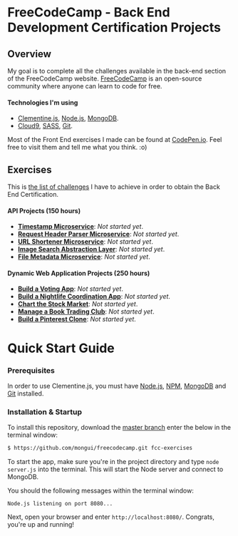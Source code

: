 # FreeCodeCamp - Back End Development Certification Projects

## Overview

My goal is to complete all the challenges available in the back-end section of the FreeCodeCamp website. [FreeCodeCamp](http://www.freecodecamp.com) is an open-source community where anyone can learn to code for free.

#### Technologies I'm using

* [Clementine.js](https://github.com/johnstonbl01/clementinejs), [Node.js](https://nodejs.org/), [MongoDB](http://www.mongodb.org/).
* [Cloud9](https://c9.io/?redirect=0), [SASS](http://sass-lang.com/), [Git](https://git-scm.com/).

Most of the Front End exercises I made can be found at [CodePen.io](http://codepen.io/Mongui/pens/tags/?selected_tag=freecodecamp). Feel free to visit them and tell me what you think. :o)

## Exercises

This is [the list of challenges](http://www.freecodecamp.com/map) I have to achieve in order to obtain the Back End Certification.

#### API Projects (150 hours)

- [**Timestamp Microservice**](http://www.freecodecamp.com/challenges/timestamp-microservice): *Not started yet*.
- [**Request Header Parser Microservice**](http://www.freecodecamp.com/challenges/request-header-parser-microservice): *Not started yet*.
- [**URL Shortener Microservice**](http://www.freecodecamp.com/challenges/url-shortener-microservice): *Not started yet*.
- [**Image Search Abstraction Layer**](http://www.freecodecamp.com/challenges/image-search-abstraction-layer): *Not started yet*.
- [**File Metadata Microservice**](http://www.freecodecamp.com/challenges/file-metadata-microservice): *Not started yet*.

#### Dynamic Web Application Projects (250 hours)

- [**Build a Voting App**](http://www.freecodecamp.com/challenges/build-a-voting-app): *Not started yet*.
- [**Build a Nightlife Coordination App**](http://www.freecodecamp.com/challenges/build-a-nightlife-coordination-app): *Not started yet*.
- [**Chart the Stock Market**](http://www.freecodecamp.com/challenges/chart-the-stock-market): *Not started yet*.
- [**Manage a Book Trading Club**](http://www.freecodecamp.com/challenges/manage-a-book-trading-club): *Not started yet*.
- [**Build a Pinterest Clone**](http://www.freecodecamp.com/challenges/build-a-pinterest-clone): *Not started yet*.

# Quick Start Guide

### Prerequisites

In order to use Clementine.js, you must have [Node.js](https://nodejs.org/), [NPM](https://nodejs.org/), [MongoDB](http://www.mongodb.org/) and [Git](https://git-scm.com/) installed.

### Installation & Startup

To install this repository, download the [master branch](https://github.com/mongui/freecodecamp/archive/master.zip) enter the below in the terminal window:

```bash
$ https://github.com/mongui/freecodecamp.git fcc-exercises
```

To start the app, make sure you're in the project directory and type `node server.js` into the terminal. This will start the Node server and connect to MongoDB.

You should the following messages within the terminal window:

```
Node.js listening on port 8080...
```

Next, open your browser and enter `http://localhost:8080/`. Congrats, you're up and running!
